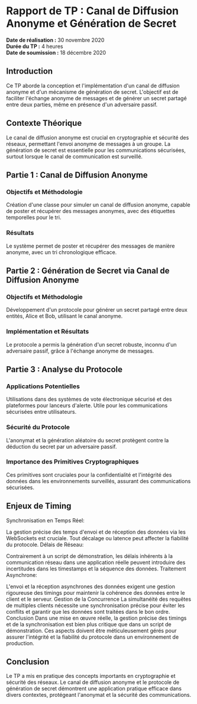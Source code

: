 # Rapport de TP : Canal de Diffusion Anonyme et Génération de Secret

**Date de réalisation :** 30 novembre 2020  
**Durée du TP :** 4 heures  
**Date de soumission :** 18 décembre 2020

## Introduction

Ce TP aborde la conception et l'implémentation d'un canal de diffusion anonyme et d'un mécanisme de génération de secret. L'objectif est de faciliter l'échange anonyme de messages et de générer un secret partagé entre deux parties, même en présence d'un adversaire passif.

## Contexte Théorique

Le canal de diffusion anonyme est crucial en cryptographie et sécurité des réseaux, permettant l'envoi anonyme de messages à un groupe. La génération de secret est essentielle pour les communications sécurisées, surtout lorsque le canal de communication est surveillé.

## Partie 1 : Canal de Diffusion Anonyme

### Objectifs et Méthodologie
Création d'une classe pour simuler un canal de diffusion anonyme, capable de poster et récupérer des messages anonymes, avec des étiquettes temporelles pour le tri.

### Résultats
Le système permet de poster et récupérer des messages de manière anonyme, avec un tri chronologique efficace.

## Partie 2 : Génération de Secret via Canal de Diffusion Anonyme

### Objectifs et Méthodologie
Développement d'un protocole pour générer un secret partagé entre deux entités, Alice et Bob, utilisant le canal anonyme.

### Implémentation et Résultats
Le protocole a permis la génération d'un secret robuste, inconnu d'un adversaire passif, grâce à l'échange anonyme de messages.

## Partie 3 : Analyse du Protocole

### Applications Potentielles
Utilisations dans des systèmes de vote électronique sécurisé et des plateformes pour lanceurs d'alerte. Utile pour les communications sécurisées entre utilisateurs.

### Sécurité du Protocole
L'anonymat et la génération aléatoire du secret protègent contre la déduction du secret par un adversaire passif.

### Importance des Primitives Cryptographiques
Ces primitives sont cruciales pour la confidentialité et l'intégrité des données dans les environnements surveillés, assurant des communications sécurisées.

## Enjeux de Timing

Synchronisation en Temps Réel:

La gestion précise des temps d'envoi et de réception des données via les WebSockets est cruciale. Tout décalage ou latence peut affecter la fiabilité du protocole.
Délais de Réseau:

Contrairement à un script de démonstration, les délais inhérents à la communication réseau dans une application réelle peuvent introduire des incertitudes dans les timestamps et la séquence des données.
Traitement Asynchrone:

L'envoi et la réception asynchrones des données exigent une gestion rigoureuse des timings pour maintenir la cohérence des données entre le client et le serveur.
Gestion de la Concurrence
La simultanéité des requêtes de multiples clients nécessite une synchronisation précise pour éviter les conflits et garantir que les données sont traitées dans le bon ordre.
Conclusion
Dans une mise en œuvre réelle, la gestion précise des timings et de la synchronisation est bien plus critique que dans un script de démonstration. Ces aspects doivent être méticuleusement gérés pour assurer l'intégrité et la fiabilité du protocole dans un environnement de production.

## Conclusion
Le TP a mis en pratique des concepts importants en cryptographie et sécurité des réseaux. Le canal de diffusion anonyme et le protocole de génération de secret démontrent une application pratique efficace dans divers contextes, protégeant l'anonymat et la sécurité des communications.
